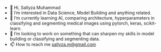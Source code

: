 - 👋 Hi, Sallyza Muhammad
- 👀 I’m interested in Data Science, Model Building and anything related.
- 🌱 I’m currently learning AI, comparing architecture, hyperparameters in classifying and segmenting medical images using pytorch, keras, scikit-learn. 
- 💞️ I’m looking to work on something that can sharpen my skills in model building or classifying and segmenting data.
- 📫 How to reach me sallyza.m@gmail.com


<!---
MuhammadSallyza/MuhammadSallyza is a ✨ special ✨ repository because its `README.md` (this file) appears on your GitHub profile.
You can click the Preview link to take a look at your changes.
--->

